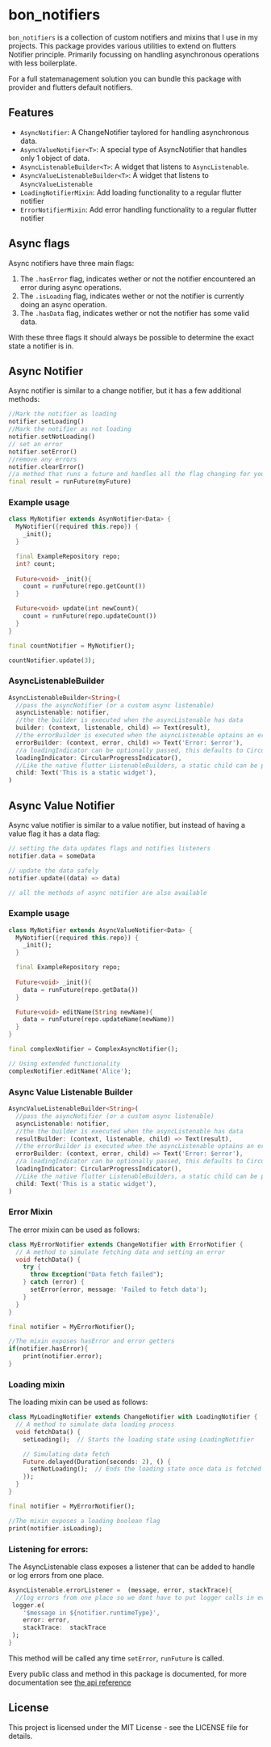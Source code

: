 # bon_notifiers

`bon_notifiers` is a collection of custom notifiers and mixins that I use in my projects. This package provides various utilities to extend on flutters Notifier principle. Primarily focussing on handling asynchronous operations with less boilerplate.

For a full statemanagement solution you can bundle this package with provider and flutters default notifiers.

## Features

- `AsyncNotifier`: A ChangeNotifier taylored for handling asynchronous data.
- `AsyncValueNotifier<T>`: A special type of AsyncNotifier that handles only 1 object of data.
- `AsyncListenableBuilder<T>`: A widget that listens to `AsyncListenable`.
- `AsyncValueListenableBuilder<T>`: A widget that listens to `AsyncValueListenable`
- `LoadingNotifierMixin`: Add loading functionality to a regular flutter notifier
- `ErrorNotifierMixin`: Add error handling functionality to a regular flutter notifier

## Async flags
Async notifiers have three main flags:
  1. The `.hasError` flag, indicates wether or not the notifier encountered an error during async operations.
  2. The `.isLoading` flag, indicates wether or not the notifier is currently doing an async operation.
  3. The `.hasData` flag, indicates wether or not the notifier has some valid data.

With these three flags it should always be possible to determine the exact state a notifier is in.

## Async Notifier
Async notifier is similar to a change notifier, but it has a few additional methods:
```dart
//Mark the notifier as loading
notifier.setLoading()
//Mark the notifier as not loading
notifier.setNotLoading()
// set an error
notifier.setError()
//remove any errors
notifier.clearError()
//a method that runs a future and handles all the flag changing for you
final result = runFuture(myFuture)
```

### Example usage
```dart
class MyNotifier extends AsynNotifier<Data> {
  MyNotifier({required this.repo}) {
    _init();
  }

  final ExampleRepository repo;
  int? count;
  
  Future<void> _init(){
    count = runFuture(repo.getCount())
  }

  Future<void> update(int newCount){
    count = runFuture(repo.updateCount())
  }
}

final countNotifier = MyNotifier();

countNotifier.update(3);
```


### AsyncListenableBuilder
```dart
AsyncListenableBuilder<String>(
  //pass the asyncNotifier (or a custom async listenable)
  asyncListenable: notifier,
  //the the builder is executed when the asyncListenable has data
  builder: (context, listenable, child) => Text(result),
  //the errorBuilder is executed when the asyncListenable optains an error
  errorBuilder: (context, error, child) => Text('Error: $error'),
  //a loadingIndicator can be optionally passed, this defaults to CircularProgressIndicator.adaptive
  loadingIndicator: CircularProgressIndicator(),
  //Like the native flutter ListenableBuilders, a static child can be provided if a part of the widget tree is not dependant on the notifier
  child: Text('This is a static widget'),
)
```
## Async Value Notifier
Async value notifier is similar to a value notifier, but instead of having a value flag it has a data flag:
```dart
// setting the data updates flags and notifies listeners
notifier.data = someData

// update the data safely
notifier.update((data) => data)

// all the methods of async notifier are also available
```
### Example usage
```dart
class MyNotifier extends AsyncValueNotifier<Data> {
  MyNotifier({required this.repo}) {
    _init();
  }

  final ExampleRepository repo;
  
  Future<void> _init(){
    data = runFuture(repo.getData())
  }

  Future<void> editName(String newName){
    data = runFuture(repo.updateName(newName))
  }
}

final complexNotifier = ComplexAsyncNotifier();

// Using extended functionality
complexNotifier.editName('Alice');
```

### Async Value Listenable Builder
```dart
AsyncValueListenableBuilder<String>(
  //pass the asyncNotifier (or a custom async listenable)
  asyncListenable: notifier,
  //the the builder is executed when the asyncListenable has data
  resultBuilder: (context, listenable, child) => Text(result),
  //the errorBuilder is executed when the asyncListenable optains an error
  errorBuilder: (context, error, child) => Text('Error: $error'),
  //a loadingIndicator can be optionally passed, this defaults to CircularProgressIndicator.adaptive
  loadingIndicator: CircularProgressIndicator(),
  //Like the native flutter ListenableBuilders, a static child can be provided if a part of the widget tree is not dependant on the notifier
  child: Text('This is a static widget'),
)
```
### Error Mixin
The error mixin can be used as follows:
```dart
class MyErrorNotifier extends ChangeNotifier with ErrorNotifier {
  // A method to simulate fetching data and setting an error
  void fetchData() {
    try {
      throw Exception("Data fetch failed");
    } catch (error) {
      setError(error, message: 'Failed to fetch data');
    }
  }
}

final notifier = MyErrorNotifier();

//The mixin exposes hasError and error getters
if(notifier.hasError){
    print(notifier.error);
}
```
### Loading mixin
The loading mixin can be used as follows:
```dart
class MyLoadingNotifier extends ChangeNotifier with LoadingNotifier {
  // A method to simulate data loading process
  void fetchData() {
    setLoading();  // Starts the loading state using LoadingNotifier

    // Simulating data fetch
    Future.delayed(Duration(seconds: 2), () {
      setNotLoading();  // Ends the loading state once data is fetched
    });
  }
}

final notifier = MyErrorNotifier();

//The mixin exposes a loading boolean flag
print(notifier.isLoading);
```

### Listening for errors:
The AsyncListenable class exposes a listener that can be added to handle or log errors from one place.
```dart
AsyncListenable.errorListener =  (message, error, stackTrace){
  //log errors from one place so we dont have to put logger calls in every notifier
 logger.e(
    '$message in ${notifier.runtimeType}', 
    error: error, 
    stackTrace:  stackTrace
 );
}

```
This method will be called any time `setError`, `runFuture` is called.

Every public class and method in this package is documented, for more documentation see [the api reference](https://pub.dev/documentation/bon_notifiers/latest/bon_notifiers/)
## License
This project is licensed under the MIT License - see the LICENSE file for details.
